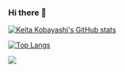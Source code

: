 ### Hi there 👋

<!--
**Kobayashi-Kei/Kobayashi-Kei** is a ✨ _special_ ✨ repository because its `README.md` (this file) appears on your GitHub profile.

Here are some ideas to get you started:

- 🔭 I’m currently working on ...
- 🌱 I’m currently learning ...
- 👯 I’m looking to collaborate on ...
- 🤔 I’m looking for help with ...
- 💬 Ask me about ...
- 📫 How to reach me: ...
- 😄 Pronouns: ...
- ⚡ Fun fact: ...
-->

[![Keita Kobayashi's GitHub stats](https://github-readme-stats.vercel.app/api?username=Kobayashi-Kei&theme=vue-dark&show_icons=true)](https://github.com/mo-ri-regen/github-readme-stats)

[![Top Langs](https://github-readme-stats.vercel.app/api/top-langs/?username=Kobayashi-Kei&theme=vue-dark&show_icons=true&layout=compact)](https://github.com/mo-ri-regen/github-readme-stats)

![](https://komarev.com/ghpvc/?username=Kobayashi-Kei)
